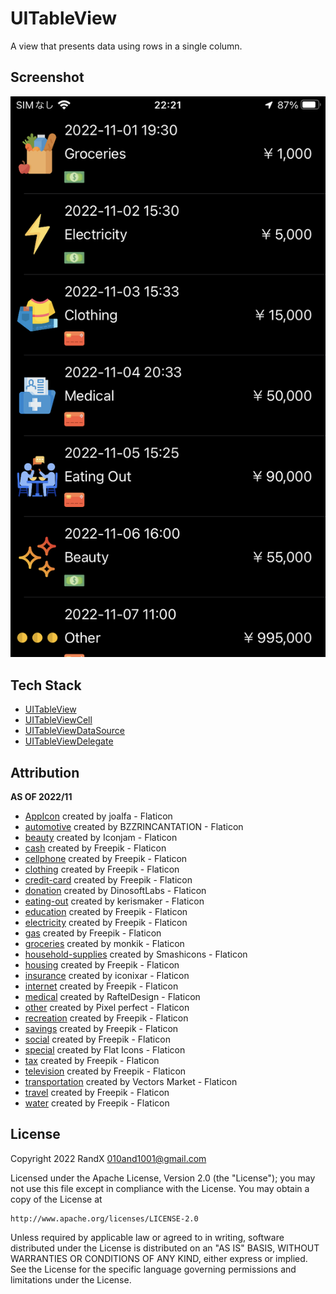 # UITableView

A view that presents data using rows in a single column.

## Screenshot

![UITableView](./Screenshot/UITableView.png)

## Tech Stack

- [UITableView](https://developer.apple.com/documentation/uikit/uitableview)
- [UITableViewCell](https://developer.apple.com/documentation/uikit/uitableviewcell)
- [UITableViewDataSource](https://developer.apple.com/documentation/uikit/uitableviewdatasource)
- [UITableViewDelegate](https://developer.apple.com/documentation/uikit/uitableviewdelegate)

## Attribution

**AS OF 2022/11**

- [AppIcon](https://www.flaticon.com/free-icon/menu_2931805) created by joalfa - Flaticon 
- [automotive](https://www.flaticon.com/free-icon/automotive_3574948) created by BZZRINCANTATION - Flaticon 
- [beauty](https://www.flaticon.com/free-icon/beauty_4475869) created by Iconjam - Flaticon 
- [cash](https://www.flaticon.com/free-icon/money_2474451) created by Freepik - Flaticon 
- [cellphone](https://www.flaticon.com/free-icon/smartphone_186239) created by Freepik - Flaticon 
- [clothing](https://www.flaticon.com/free-icon/clothes_1867682) created by Freepik - Flaticon 
- [credit-card](https://www.flaticon.com/free-icon/credit-card_311147) created by Freepik - Flaticon 
- [donation](https://www.flaticon.com/free-icon/box_3349507) created by DinosoftLabs - Flaticon 
- [eating-out](https://www.flaticon.com/free-icon/eat_7480669) created by kerismaker - Flaticon 
- [education](https://www.flaticon.com/free-icon/education_3976631) created by Freepik - Flaticon 
- [electricity](https://www.flaticon.com/free-icon/lightning_616494) created by Freepik - Flaticon 
- [gas](https://www.flaticon.com/free-icon/flame_4535728) created by Freepik - Flaticon 
- [groceries](https://www.flaticon.com/free-icon/grocery_1261126) created by monkik - Flaticon 
- [household-supplies](https://www.flaticon.com/free-icon/toilet-paper_3130312) created by Smashicons - Flaticon 
- [housing](https://www.flaticon.com/free-icon/house_2163350) created by Freepik - Flaticon 
- [insurance](https://www.flaticon.com/free-icon/health-insurance_4388635) created by iconixar - Flaticon 
- [internet](https://www.flaticon.com/free-icon/wifi_2794952) created by Freepik - Flaticon 
- [medical](https://www.flaticon.com/free-icon/patient_2376123) created by RaftelDesign - Flaticon 
- [other](https://www.flaticon.com/free-icon/ellipsis_3388778) created by Pixel perfect - Flaticon 
- [recreation](https://www.flaticon.com/free-icon/recreational_1655771) created by Freepik - Flaticon 
- [savings](https://www.flaticon.com/free-icon/piggy-bank_584011) created by Freepik - Flaticon 
- [social](https://www.flaticon.com/free-icon/network_2885417) created by Freepik - Flaticon 
- [special](https://www.flaticon.com/free-icon/special-tag_6165631) created by Flat Icons - Flaticon 
- [tax](https://www.flaticon.com/free-icon/taxes_1651909) created by Freepik - Flaticon 
- [television](https://www.flaticon.com/free-icon/tv_4020833) created by Freepik - Flaticon 
- [transportation](https://www.flaticon.com/free-icon/train_609354) created by Vectors Market - Flaticon 
- [travel](https://www.flaticon.com/free-icon/passport_620765) created by Freepik - Flaticon 
- [water](https://www.flaticon.com/free-icon/water_2792706) created by Freepik - Flaticon

## License

Copyright 2022 RandX <010and1001@gmail.com>

Licensed under the Apache License, Version 2.0 (the "License");
you may not use this file except in compliance with the License.
You may obtain a copy of the License at

    http://www.apache.org/licenses/LICENSE-2.0

Unless required by applicable law or agreed to in writing, software
distributed under the License is distributed on an "AS IS" BASIS,
WITHOUT WARRANTIES OR CONDITIONS OF ANY KIND, either express or implied.
See the License for the specific language governing permissions and
limitations under the License.
